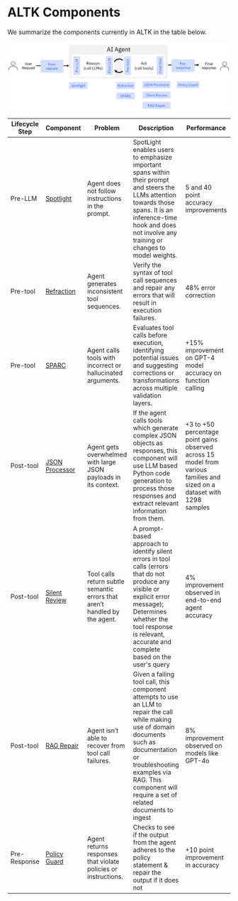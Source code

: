 # ALTK Components
We summarize the components currently in ALTK in the table below.

![altk_lifecycle](../assets/img_altk_lifecycle.png)

| Lifecycle Step | Component                             | Problem | Description | Performance                                                                                                              | Resources                                                       |
|----------------|---------------------------------------|---------|---------|--------------------------------------------------------------------------------------------------------------------------|-----------------------------------------------------------------|
| Pre-LLM        | [Spotlight](./spotlight.md)           | Agent does not follow instructions in the prompt. | SpotLight enables users to emphasize important spans within their prompt and steers the LLMs attention towards those spans. It is an inference-time hook and does not involve any training or changes to model weights. | 5 and 40 point accuracy improvements                                                                                     | [Paper](https://arxiv.org/pdf/2505.12025)                       |
| Pre-tool       | [Refraction](./refraction.md)         | Agent generates inconsistent tool sequences. | Verify the syntax of tool call sequences and repair any errors that will result in execution failures. | 48% error correction                                                                                                     |                                                              |
| Pre-tool       | [SPARC](./sparc.md)                   | Agent calls tools with incorrect or hallucinated arguments. | Evaluates tool calls before execution, identifying potential issues and suggesting corrections or transformations across multiple validation layers. | +15% improvement on GPT-4 model accuracy on function calling                                                             |                                                              |
| Post-tool      | [JSON Processor](./json-processor.md) | Agent gets overwhelmed with large JSON payloads in its context. | If the agent calls tools which generate complex JSON objects as responses, this component will use LLM based Python code generation to process those responses and extract relevant information from them. | +3 to +50 percentage point gains observed across 15 model from various families and sized on a dataset with 1298 samples | [Paper](https://arxiv.org/pdf/2510.15955), [Demo](https://ibm.box.com/v/altk-json-processor-demo) |
| Post-tool      | [Silent Review](./silent-review.md) | Tool calls return subtle semantic errors that aren’t handled by the agent. | A prompt-based approach to identify silent errors in tool calls (errors that do not produce any visible or explicit error message); Determines whether the tool response is relevant, accurate and complete based on the user's query | 4% improvement observed in end-to-end agent accuracy                                                                     |                                                              |
| Post-tool      | [RAG Repair](./rag-repair.md)         | Agent isn’t able to recover from tool call failures. | Given a failing tool call, this component attempts to use an LLM to repair the call while making use of domain documents such as documentation or troubleshooting examples via RAG. This component will require a set of related documents to ingest | 8% improvement observed on models like GPT-4o                                                                            |  [Paper](https://arxiv.org/abs/2510.17874)    |
| Pre-Response   | [Policy Guard](./policy-guard.md)     | Agent returns responses that violate policies or instructions. | Checks to see if the output from the agent adheres to the policy statement & repair the output if it does not | +10 point improvement in accuracy                                                                                        | [Paper](https://arxiv.org/abs/2510.14842)  |
